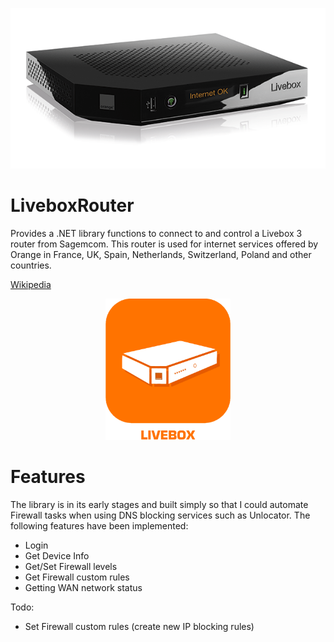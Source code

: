 <p align="center">
  <img src="https://raw.githubusercontent.com/sverrirs/LiveboxRouter/master/src/LiveboxRouter/img/livebox-play.png" />
</p>

# LiveboxRouter
Provides a .NET library functions to connect to and control a Livebox 3 router from Sagemcom. This router is used for internet services offered by Orange in France, UK, Spain, Netherlands, Switzerland, Poland and other countries.

<a href="https://en.wikipedia.org/wiki/Orange_Livebox" target="_blank">Wikipedia</a>

<p align="center">
  <img src="https://raw.githubusercontent.com/sverrirs/LiveboxRouter/master/src/LiveboxRouter/img/livebox_icon.png" width="200" />
</p>

# Features
The library is in its early stages and built simply so that I could automate Firewall tasks when using DNS blocking services such as Unlocator.
The following features have been implemented:
* Login
* Get Device Info
* Get/Set Firewall levels
* Get Firewall custom rules
* Getting WAN network status

Todo:
* Set Firewall custom rules (create new IP blocking rules)
